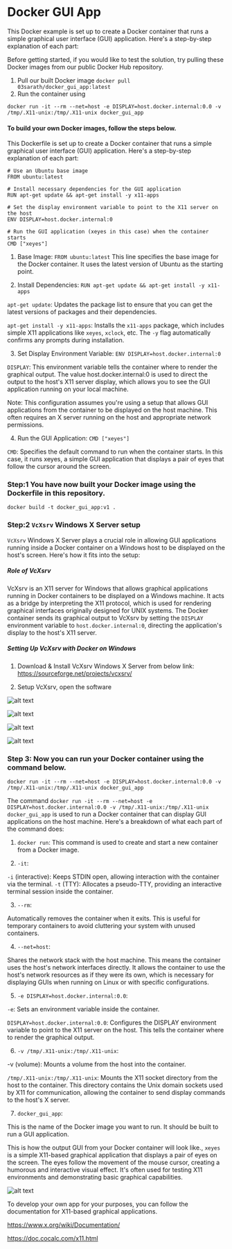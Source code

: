 # Docker GUI App 

This Docker example is set up to create a Docker container that runs a simple graphical user interface (GUI) application. Here's a step-by-step explanation of each part:

Before getting started, if you would like to test the solution, try pulling these Docker images from our public Docker Hub repository.

1. Pull our built Docker image
``
docker pull 03sarath/docker_gui_app:latest
``
2. Run the container using 
```
docker run -it --rm --net=host -e DISPLAY=host.docker.internal:0.0 -v /tmp/.X11-unix:/tmp/.X11-unix docker_gui_app
```

#### To build your own Docker images, follow the steps below.

This Dockerfile is set up to create a Docker container that runs a simple graphical user interface (GUI) application. Here's a step-by-step explanation of each part:

```
# Use an Ubuntu base image
FROM ubuntu:latest

# Install necessary dependencies for the GUI application
RUN apt-get update && apt-get install -y x11-apps

# Set the display environment variable to point to the X11 server on the host
ENV DISPLAY=host.docker.internal:0

# Run the GUI application (xeyes in this case) when the container starts
CMD ["xeyes"]
```


1. Base Image: ``FROM ubuntu:latest`` This line specifies the base image for the Docker container. It uses the latest version of Ubuntu as the starting point.

2. Install Dependencies: `RUN apt-get update && apt-get install -y x11-apps`

`apt-get update`: Updates the package list to ensure that you can get the latest versions of packages and their dependencies.

`apt-get install -y x11-apps`: Installs the `x11-apps` package, which includes simple X11 applications like `xeyes`, `xclock`, etc. The `-y` flag automatically confirms any prompts during installation.

3. Set Display Environment Variable: `ENV DISPLAY=host.docker.internal:0`

`DISPLAY`: This environment variable tells the container where to render the graphical output. The value host.docker.internal:0 is used to direct the output to the host's X11 server display, which allows you to see the GUI application running on your local machine.

Note: This configuration assumes you're using a setup that allows GUI applications from the container to be displayed on the host machine. This often requires an X server running on the host and appropriate network permissions.

4. Run the GUI Application: `CMD ["xeyes"]`

`CMD`: Specifies the default command to run when the container starts. In this case, it runs xeyes, a simple GUI application that displays a pair of eyes that follow the cursor around the screen.

### Step:1 You have now built your Docker image using the Dockerfile in this repository.

```
docker build -t docker_gui_app:v1 .

```

### Step:2 `VcXsrv` Windows X Server setup

`VcXsrv` Windows X Server plays a crucial role in allowing GUI applications running inside a Docker container on a Windows host to be displayed on the host's screen. Here's how it fits into the setup:

##### Role of VcXsrv
VcXsrv is an X11 server for Windows that allows graphical applications running in Docker containers to be displayed on a Windows machine. It acts as a bridge by interpreting the X11 protocol, which is used for rendering graphical interfaces originally designed for UNIX systems. The Docker container sends its graphical output to VcXsrv by setting the `DISPLAY` environment variable to `host.docker.internal:0`, directing the application's display to the host's X11 server.


##### Setting Up VcXsrv with Docker on Windows

1. Download & Install VcXsrv Windows X Server from below link: https://sourceforge.net/projects/vcxsrv/


2. Setup VcXsrv, open the software

![alt text](https://github.com/03sarath/docker_gui_app/blob/main/images/Screenshot%202024-08-12%20183005.png?raw=true)

![alt text](https://github.com/03sarath/docker_gui_app/blob/main/images/Screenshot%202024-08-12%20183017.png?raw=true)

![alt text](https://github.com/03sarath/docker_gui_app/blob/main/images/Screenshot%202024-08-12%20183026.png?raw=true)

![alt text](https://github.com/03sarath/docker_gui_app/blob/main/images/Screenshot%202024-08-12%20183037.png?raw=true)


### Step 3: Now you can run your Docker container using the command below.

```
docker run -it --rm --net=host -e DISPLAY=host.docker.internal:0.0 -v /tmp/.X11-unix:/tmp/.X11-unix docker_gui_app
```
The command `docker run -it --rm --net=host -e DISPLAY=host.docker.internal:0.0 -v /tmp/.X11-unix:/tmp/.X11-unix docker_gui_app` is used to run a Docker container that can display GUI applications on the host machine. Here's a breakdown of what each part of the command does:

1. `docker run`:
 This command is used to create and start a new container from a Docker image.

2. `-it`: 

`-i` (interactive): Keeps STDIN open, allowing interaction with the container via the terminal.
`-t` (TTY): Allocates a pseudo-TTY, providing an interactive terminal session inside the container.

3. `--rm`:

Automatically removes the container when it exits. This is useful for temporary containers to avoid cluttering your system with unused containers.

4. `--net=host`:

Shares the network stack with the host machine. This means the container uses the host's network interfaces directly. It allows the container to use the host's network resources as if they were its own, which is necessary for displaying GUIs when running on Linux or with specific configurations.

5. `-e DISPLAY=host.docker.internal:0.0`:

`-e`: Sets an environment variable inside the container.

`DISPLAY=host.docker.internal:0.0`: Configures the DISPLAY environment variable to point to the X11 server on the host. This tells the container where to render the graphical output.

6. `-v /tmp/.X11-unix:/tmp/.X11-unix`:

-v (volume): Mounts a volume from the host into the container.

`/tmp/.X11-unix:/tmp/.X11-unix`: Mounts the X11 socket directory from the host to the container. This directory contains the Unix domain sockets used by X11 for communication, allowing the container to send display commands to the host's X server.

7. `docker_gui_app`:

This is the name of the Docker image you want to run. It should be built to run a GUI application.

This is how the output GUI from your Docker container will look like., `xeyes` is a simple X11-based graphical application that displays a pair of eyes on the screen. The eyes follow the movement of the mouse cursor, creating a humorous and interactive visual effect. It's often used for testing X11 environments and demonstrating basic graphical capabilities.

![alt text](https://github.com/03sarath/docker_gui_app/blob/main/images/Screenshot%202024-08-12%20183140.png?raw=true)


To develop your own app for your purposes, you can follow the documentation for X11-based graphical applications. 

https://www.x.org/wiki/Documentation/

https://doc.cocalc.com/x11.html